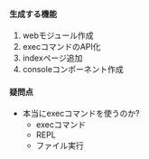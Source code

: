 #### 生成する機能
1. webモジュール作成
2. execコマンドのAPI化
3. indexページ追加
4. consoleコンポーネント作成

#### 疑問点
- 本当にexecコマンドを使うのか?
  - execコマンド
  - REPL
  - ファイル実行
